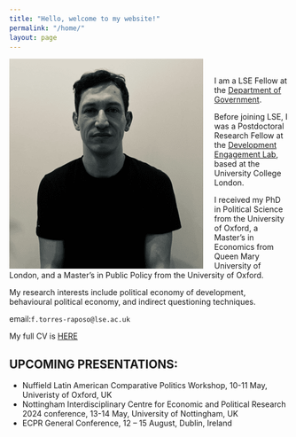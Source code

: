 ```yaml
---
title: "Hello, welcome to my website!"
permalink: "/home/"
layout: page
---
```


<img align="left" src="/Louisa.png" style="margin-right: 20px;">

<br> 

I am a LSE Fellow at the [Department of Government](https://www.lse.ac.uk/government/people/academic-staff/felipe-torres-raposo).

Before joining LSE, I was a Postdoctoral Research Fellow at the [Development Engagement Lab](https://developmentcompass.org), based at the University College London.

I received my PhD in Political Science from the University of Oxford, a Master’s in Economics from Queen Mary University of London, and a Master’s in Public Policy from the University of Oxford.

My research interests include political economy of development, behavioural political economy, and indirect questioning techniques.

email:`f.torres-raposo@lse.ac.uk`

My full CV is [HERE](https://www.dropbox.com/scl/fi/45oaks8oukalk1v3ibgqp/CV_Felipe_Raposo.pdf?rlkey=tb15r384zadgjndlvvbpv7ysg&dl=0)
&nbsp;
## UPCOMING PRESENTATIONS: 

- Nuffield Latin American Comparative Politics Workshop, 10-11 May, Univeristy of Oxford, UK
- Nottingham Interdisciplinary Centre for Economic and Political Research 2024 conference, 13-14 May, University of Nottingham, UK
- ECPR General Conference, 12 – 15 August, Dublin, Ireland
